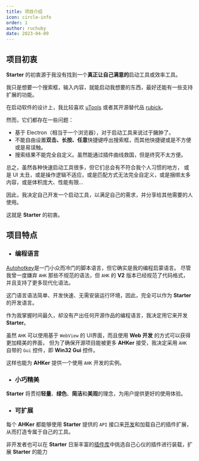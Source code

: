```yaml
---
title: 项目介绍
icon: circle-info
order: 1
author: ruchuby
date: 2023-04-09
---
```


## 项目初衷

**Starter** 的初衷源于我没有找到一个**真正让自己满意的**启动工具或效率工具。

我只是想要一个搜索框，输入内容，就能启动我想要的东西，最好还能有一些支持扩展的功能。

在启动软件的设计上，我比较喜欢 [uTools](https://u.tools/) 或者其开源替代品 [rubick](https://github.com/rubickCenter/rubick)。

然而，它们都存在一些问题：

- 基于 Electron（相当于一个浏览器），对于启动工具来说过于臃肿了。
- 不能自由设置**双击、长按、任意**快捷键呼出搜索框，而其他快捷键或是不方便或是易误触。
- 搜索结果不能完全自定义。虽然能通过插件曲线救国，但是终究不太方便。

总之，虽然各种快速启动工具很多，但它们总会有不符合我个人习惯的地方，
或是 UI 太丑，或是操作逻辑不适应，或是匹配方式无法完全自定义，或是捆绑太多内容，或是体积庞大、性能有限...

因此，我决定自己开发一个启动工具，以满足自己的需求，并分享给其他需要的人使用。

这就是 **Starter** 的初衷。

## 项目特点

- ### 编程语言

[Autohotkey](https://www.autohotkey.com/)是一门小众而冷门的脚本语言，但它确实是我的编程启蒙语言。
尽管我曾一度嫌弃 `AHK` 那些不规范的语法，但 `AHK` 的 **V2** 版本已经规范了代码格式，并且支持了更多现代化语法。

这门语言语法简单、开发快速、无需安装运行环境，因此，完全可以作为 **Starter** 的开发语言。

作为我掌握时间最久，却没有产出任何开源作品的编程语言，我决定用它来开发 **Starter**。

虽然 `AHK` 可以使用基于 `WebView` 的 UI界面，而且使用 **Web 开发** 的方式可以获得更加精美的界面，
但为了确保开源项目能被更多 **AHKer** 接受，我决定采用 `AHK` 自带的 `Gui` 控件，即 **Win32 Gui** 控件。

这样也能为  **AHKer** 提供一个使用 `AHK` 开发的实例。

- ### 小巧精美

**Starter** 将贯彻**轻量**、**绿色**、**简洁**和**美观**的理念，为用户提供更好的使用体验。

- ### 可扩展

每个 **AHKer** 都能够使用 **Starter** 提供的 `API` 接口来[开发](../../dev/)和加载自己的插件扩展，从而打造专属于自己的工具。

非开发者也可以在 **Starter** 日渐丰富的[插件库](../../plugin/)中挑选自己心仪的插件进行装载，扩展 **Starter** 的能力

